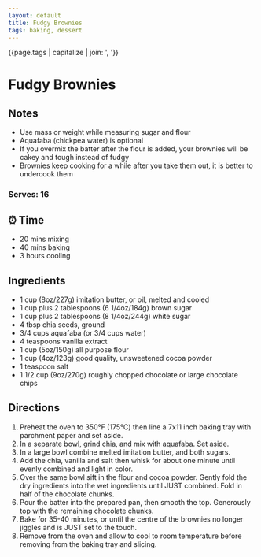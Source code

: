 ```yaml
---
layout: default
title: Fudgy Brownies
tags: baking, dessert
---
```


{{page.tags | capitalize | join: ', '}}

# Fudgy Brownies

## Notes
- Use mass or weight while measuring sugar and flour
- Aquafaba (chickpea water) is optional
- If you overmix the batter after the flour is added, your brownies will be cakey and tough instead of fudgy
- Brownies keep cooking for a while after you take them out, it is better to undercook them

### Serves: 16

## ⏰ Time

- 20 mins mixing
- 40 mins baking
- 3 hours cooling

## Ingredients

- 1 cup (8oz/227g) imitation butter, or oil, melted and cooled
- 1 cup plus 2 tablespoons (6 1/4oz/184g) brown sugar
- 1 cup plus 2 tablespoons (8 1/4oz/244g) white sugar
- 4 tbsp chia seeds, ground
- 3/4 cups aquafaba (or 3/4 cups water)
- 4 teaspoons vanilla extract
- 1 cup (5oz/150g) all purpose flour
- 1 cup (4oz/123g) good quality, unsweetened cocoa powder
- 1 teaspoon salt
- 1 1/2 cup (9oz/270g) roughly chopped chocolate or large chocolate chips

## Directions

1. Preheat the oven to 350°F (175°C) then line a 7x11 inch baking tray with parchment paper and set aside.
1. In a separate bowl, grind chia, and mix with aquafaba. Set aside.
1. In a large bowl combine melted imitation butter, and both sugars.
1. Add the chia, vanilla and salt then whisk for about one minute until evenly combined and light in color.
1. Over the same bowl sift in the flour and cocoa powder. Gently fold the dry ingredients into the wet ingredients until JUST combined. Fold in half of the chocolate chunks.
1. Pour the batter into the prepared pan, then smooth the top. Generously top with the remaining chocolate chunks.
1. Bake for 35-40 minutes, or until the centre of the brownies no longer jiggles and is JUST set to the touch.
1. Remove from the oven and allow to cool to room temperature before removing from the baking tray and slicing.
